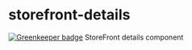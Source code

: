 # storefront-details

[![Greenkeeper badge](https://badges.greenkeeper.io/groupby/storefront-details.svg)](https://greenkeeper.io/)
StoreFront details component
